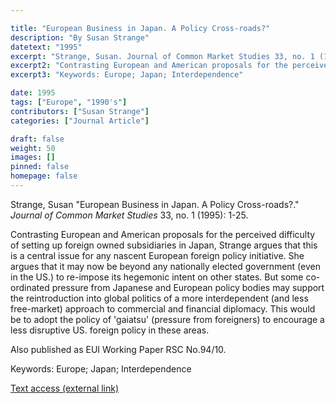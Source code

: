 ```yaml
---

title: "European Business in Japan. A Policy Cross-roads?"
description: "By Susan Strange"
datetext: "1995"
excerpt: "Strange, Susan. Journal of Common Market Studies 33, no. 1 (1995): 1-25."
excerpt2: "Contrasting European and American proposals for the perceived difficulty of setting up foreign owned subsidiaries in Japan, Strange argues that this is a central issue for any nascent European foreign policy initiative. She argues that it may now be beyond any nationally elected government (even in the US.) to re-impose its hegemonic intent on other states. But some co-ordinated pressure from Japanese and European policy bodies may support the reintroduction into global politics of a more interdependent (and less free-market) approach to commercial and financial diplomacy. This would be to adopt the policy of 'gaiatsu' (pressure from foreigners) to encourage a less disruptive US. foreign policy in these areas. Also published as EUI Working Paper RSC No.94/10."
excerpt3: "Keywords: Europe; Japan; Interdependence"

date: 1995
tags: ["Europe", "1990's"]
contributors: ["Susan Strange"]
categories: ["Journal Article"]

draft: false
weight: 50
images: []
pinned: false
homepage: false
---
```


Strange, Susan "European Business in Japan. A Policy Cross-roads?." *Journal of Common Market Studies* 33, no. 1 (1995): 1-25.

Contrasting European and American proposals for the perceived difficulty of setting up foreign owned subsidiaries in Japan, Strange argues that this is a central issue for any nascent European foreign policy initiative. She argues that it may now be beyond any nationally elected government (even in the US.) to re-impose its hegemonic intent on other states. But some co-ordinated pressure from Japanese and European policy bodies may support the reintroduction into global politics of a more interdependent (and less free-market) approach to commercial and financial diplomacy. This would be to adopt the policy of 'gaiatsu' (pressure from foreigners) to encourage a less disruptive US. foreign policy in these areas.

Also published as EUI Working Paper RSC No.94/10.

Keywords: Europe; Japan; Interdependence

[Text access (external link)](https://doi.org/10.1111/j.1468-5965.1995.tb00514.x)
